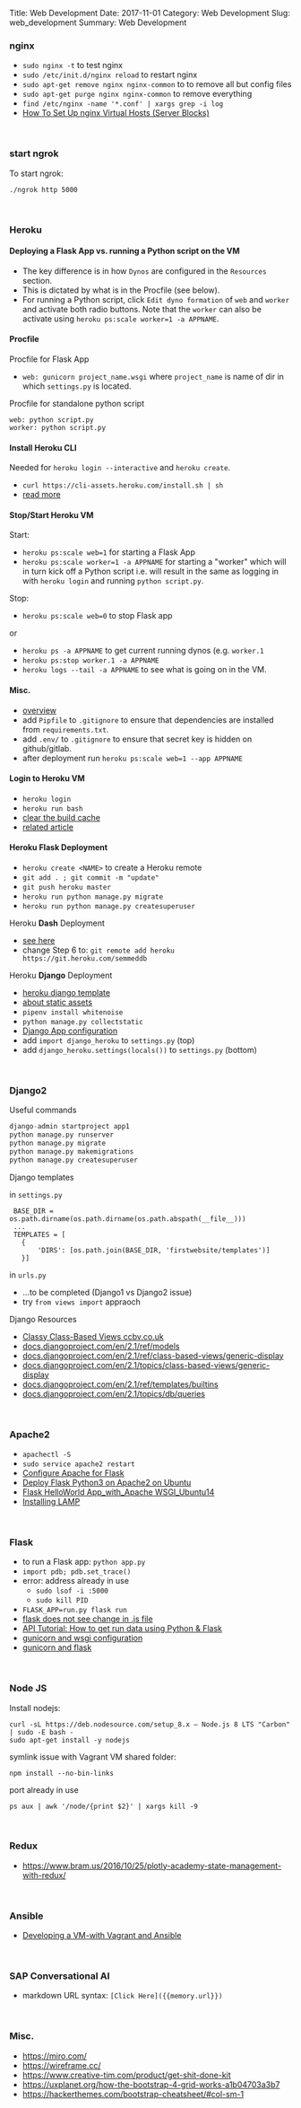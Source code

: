 Title: Web Development
Date: 2017-11-01
Category: Web Development
Slug: web_development
Summary: Web Development

### nginx

* `sudo nginx -t` to test nginx
* `sudo /etc/init.d/nginx reload` to restart nginx
* `sudo apt-get remove nginx nginx-common` to to remove all but config files
* `sudo apt-get purge nginx nginx-common` to remove everything
* `find /etc/nginx -name '*.conf' | xargs grep -i log`
* [How To Set Up nginx Virtual Hosts (Server Blocks)](https://www.youtube.com/watch?v=fpeQlbdRmKI)

<br>

### start ngrok

To start ngrok:

`./ngrok http 5000`

<br>

### Heroku

#### Deploying a Flask App vs. running a Python script on the VM

* The key difference is in how `Dynos` are configured in the `Resources` section.
* This is dictated by what is in the Procfile (see below). 
* For running a Python script, click `Edit dyno formation` of `web` and `worker` and activate both radio buttons. Note that the `worker` can also be activate using `heroku ps:scale worker=1 -a APPNAME`.

#### Procfile

Procfile for Flask App

* `web: gunicorn project_name.wsgi` where `project_name` is name of dir in which `settings.py` is located.

  
Procfile for standalone python script

```
web: python script.py
worker: python script.py
```

#### Install Heroku CLI 

Needed for `heroku login --interactive` and `heroku create`.

* `curl https://cli-assets.heroku.com/install.sh | sh`
* [read more](https://devcenter.heroku.com/categories/command-line)

#### Stop/Start Heroku VM

Start:

* `heroku ps:scale web=1` for starting a Flask App
* `heroku ps:scale worker=1 -a APPNAME` for starting a "worker" which will in turn kick off a Python script i.e. will result in the same as logging in with `heroku login` and running `python script.py`.

Stop:


* `heroku ps:scale web=0` to stop Flask app

or 

* `heroku ps -a APPNAME` to get current running dynos (e.g. `worker.1`
* `heroku ps:stop worker.1 -a APPNAME`
* `heroku logs --tail -a APPNAME` to see what is going on in the VM.

  
#### Misc. 

* [overview](https://devcenter.heroku.com/articles/git)
* add `Pipfile` to `.gitignore` to ensure that dependencies are installed from `requirements.txt`.
* add `.env/` to `.gitignore` to ensure that secret key is hidden on github/gitlab.
* after deployment run `heroku ps:scale web=1 --app APPNAME`

#### Login to Heroku VM

* `heroku login`
* `heroku run bash`
* [clear the build cache](https://help.heroku.com/18PI5RSY/how-do-i-clear-the-build-cache)
* [related article](https://chatbotslife.com/github-repo-heroku-explained-how-to-host-your-bot-server-python-8b3ec4f071ce)

#### Heroku **Flask** Deployment

* `heroku create <NAME>` to create a Heroku remote
* `git add . ; git commit -m "update"`
* `git push heroku master`
* `heroku run python manage.py migrate`
* `heroku run python manage.py createsuperuser`

Heroku **Dash** Deployment

* [see here](https://github.com/plotly/dash-heroku-template)
* change Step 6 to: `git remote add heroku https://git.heroku.com/semmeddb`
    
Heroku **Django** Deployment

* [heroku django template](https://github.com/heroku/heroku-django-template)
*  [about static assets](https://devcenter.heroku.com/articles/django-assets)
* `pipenv install whitenoise`
* `python manage.py collectstatic`
* [Django App configuration](https://devcenter.heroku.com/articles/django-app-configuration)
* add `import django_heroku` to `settings.py` (top)
* add `django_heroku.settings(locals())` to `settings.py` (bottom)


  
<br>

### Django2

Useful commands

```python
django-admin startproject app1
python manage.py runserver
python manage.py migrate
python manage.py makemigrations
python manage.py createsuperuser
```

Django templates

in `settings.py`

```
 BASE_DIR = os.path.dirname(os.path.dirname(os.path.abspath(__file__)))
 ...
 TEMPLATES = [
   {
       'DIRS': [os.path.join(BASE_DIR, 'firstwebsite/templates')]
   }]
```

in `urls.py`

 * ...to be completed (Django1 vs Django2 issue)
 * try `from views import` appraoch

Django Resources

*  [Classy Class-Based Views ccbv.co.uk](https://ccbv.co.uk/)
*  [docs.djangoproject.com/en/2.1/ref/models](https://docs.djangoproject.com/en/2.1/ref/models/)
*  [docs.djangoproject.com/en/2.1/ref/class-based-views/generic-display](https://docs.djangoproject.com/en/2.1/ref/class-based-views/generic-display/)
*  [docs.djangoproject.com/en/2.1/topics/class-based-views/generic-display](https://docs.djangoproject.com/en/2.1/topics/class-based-views/generic-display/)
*  [docs.djangoproject.com/en/2.1/ref/templates/builtins](https://docs.djangoproject.com/en/2.1/ref/templates/builtins/)
*  [docs.djangoproject.com/en/2.1/topics/db/queries](https://docs.djangoproject.com/en/2.1/topics/db/queries/)

<br>

### Apache2

* `apachectl -S`
* `sudo service apache2 restart`
* [Configure Apache for Flask](http://flask.pocoo.org/docs/1.0/deploying/mod_wsgi/#configuring-apache)
* [Deploy Flask Python3 on Apache2 on Ubuntu](http://terokarvinen.com/2016/deploy-flask-python3-on-apache2-ubuntu)
* [Flask HelloWorld App_with_Apache WSGI_Ubuntu14](https://www.bogotobogo.com/python/Flask/Python_Flask_HelloWorld_App_with_Apache_WSGI_Ubuntu14.php)
* [Installing LAMP](https://websiteforstudents.com/installing-apache2-mariadb-on-ubuntu-16-04-17-10-18-04-with-php-7-2-support-lamp/)

<br>

### Flask

* to run a Flask app: `python app.py`
* `import pdb; pdb.set_trace()`
* error: address already in use
    * `sudo lsof -i :5000`
    * `sudo kill PID`
* `FLASK_APP=run.py flask run`
* [flask does not see change in .js file](https://stackoverflow.com/questions/41144565/flask-does-not-see-change-in-js-file)
* [API Tutorial: How to get run data using Python & Flask](https://help.parsehub.com/hc/en-us/articles/217751808-API-Tutorial-How-to-get-run-data-using-Python-Flask)
* [gunicorn and wsgi configuration](https://stackoverflow.com/questions/53258168/gunicorn-wont-start-flask-app-because-application-object-must-be-callable)
* [gunicorn and flask](https://coderwall.com/p/pstm1w/deploying-a-flask-app-at-heroku)

<br>

### Node JS

Install nodejs:

```
curl -sL https://deb.nodesource.com/setup_8.x — Node.js 8 LTS "Carbon" | sudo -E bash -
sudo apt-get install -y nodejs
```

symlink issue with Vagrant VM shared folder:

`npm install --no-bin-links`

port already in use

`ps aux | awk '/node/{print $2}' | xargs kill -9`

<br>

### Redux

* <https://www.bram.us/2016/10/25/plotly-academy-state-management-with-redux/>

<br>

### Ansible

* [Developing a VM-with Vagrant and Ansible](https://blog.jetbrains.com/pycharm/2017/12/developing-in-a-vm-with-vagrant-and-ansible/)

<br>

### SAP Conversational AI

* markdown URL syntax: `[Click Here]({{memory.url}})` 

<br>

### Misc.

* <https://miro.com/>
* <https://wireframe.cc/>
* <https://www.creative-tim.com/product/get-shit-done-kit>
* <https://uxplanet.org/how-the-bootstrap-4-grid-works-a1b04703a3b7>
* <https://hackerthemes.com/bootstrap-cheatsheet/#col-sm-1>


